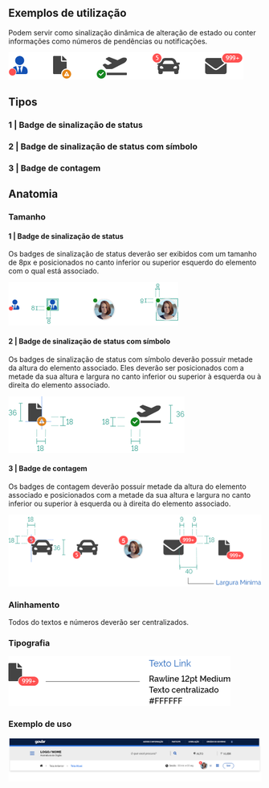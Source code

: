 ## Exemplos de utilização

Podem servir como sinalização dinâmica de alteração de estado ou conter informações como números de pendências ou notificações.

![Badge Exemplos de Utilização](imagens/badge_exemplos.png)

## Tipos

### 1 | Badge de sinalização de status

### 2 | Badge de sinalização de status com símbolo

### 3 | Badge de contagem

## Anatomia

### Tamanho

#### 1 | Badge de sinalização de status

Os badges de sinalização de status deverão ser exibidos com um tamanho de 8px e posicionados no canto inferior ou superior esquerdo do elemento com o qual está associado.

![Badge de sinalização de status](imagens/badge_sinalizacao_status_anatomia.png)

#### 2 | Badge de sinalização de status com símbolo

Os badges de sinalização de status com símbolo deverão possuir metade da altura do elemento associado. Eles deverão ser posicionados com a metade da sua altura e largura no canto inferior ou superior à esquerda ou à direita do elemento associado.

![Badge de sinalização de status com símbolo](imagens/badge_sinalizacao_status_simbolo_anatomia.png)

#### 3 | Badge de contagem

Os badges de contagem deverão possuir metade da altura do elemento associado e posicionados com a metade da sua altura e largura no canto inferior ou superior à esquerda ou à direita do elemento associado.

![Badge de contagem](imagens/badge_contagem_anatomia.png)

### Alinhamento

Todos do textos e números deverão ser centralizados.

### Tipografia

![Badge de contagem](imagens/badge_tipografia.png)

### Exemplo de uso

![Badge Exemplo de uso](imagens/badge_exemplos_uso.png)

